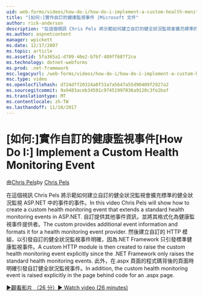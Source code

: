 ```yaml
---
uid: web-forms/videos/how-do-i/how-do-i-implement-a-custom-health-monitoring-event
title: "[如何:]實作自訂的健康監視事件 |Microsoft 文件"
author: rick-anderson
description: "在這個視訊 Chris Pels 將示範如何建立自訂的健全狀況監視會擴充標準的健全狀況監視 ASP.NET 中的事件的事件。 自訂 pro 中..."
ms.author: aspnetcontent
manager: wpickett
ms.date: 12/17/2007
ms.topic: article
ms.assetid: 5fa365a1-d709-40e2-b7bf-489ff687f2ce
ms.technology: dotnet-webforms
ms.prod: .net-framework
msc.legacyurl: /web-forms/videos/how-do-i/how-do-i-implement-a-custom-health-monitoring-event
msc.type: video
ms.openlocfilehash: d724dff20324a0f33a7a5647a55d90409f2927a2
ms.sourcegitcommit: 9a9483aceb34591c97451997036a9120c3fe2baf
ms.translationtype: MT
ms.contentlocale: zh-TW
ms.lasthandoff: 11/10/2017
---
```

<a name="how-do-i-implement-a-custom-health-monitoring-event"></a><span data-ttu-id="1f48f-104">[如何:]實作自訂的健康監視事件</span><span class="sxs-lookup"><span data-stu-id="1f48f-104">[How Do I:] Implement a Custom Health Monitoring Event</span></span>
====================
<span data-ttu-id="1f48f-105">由[Chris Pels](https://twitter.com/chrispels)</span><span class="sxs-lookup"><span data-stu-id="1f48f-105">by [Chris Pels](https://twitter.com/chrispels)</span></span>

<span data-ttu-id="1f48f-106">在這個視訊 Chris Pels 將示範如何建立自訂的健全狀況監視會擴充標準的健全狀況監視 ASP.NET 中的事件的事件。</span><span class="sxs-lookup"><span data-stu-id="1f48f-106">In this video Chris Pels will show how to create a custom health monitoring event that extends a standard health monitoring events in ASP.NET.</span></span> <span data-ttu-id="1f48f-107">自訂提供其他事件資訊，並將其格式化為健康監視事件提供者。</span><span class="sxs-lookup"><span data-stu-id="1f48f-107">The custom provides additional event information and formats it for a health monitoring event provider.</span></span> <span data-ttu-id="1f48f-108">然後建立自訂的 HTTP 模組，以引發自訂的健全狀況監視事件明確，因為.NET Framework 只引發標準健康監視事件。</span><span class="sxs-lookup"><span data-stu-id="1f48f-108">A custom HTTP module is then created to raise the custom health monitoring event explicitly since the .NET Framework only raises the standard health monitoring events.</span></span> <span data-ttu-id="1f48f-109">此外，在.aspx 頁面的程式碼背後的頁面時明確引發自訂健全狀況監視事件。</span><span class="sxs-lookup"><span data-stu-id="1f48f-109">In addition, the custom health monitoring event is raised explicitly in the page behind code for an .aspx page.</span></span>

[<span data-ttu-id="1f48f-110">&#9654;觀看影片 （26 分）</span><span class="sxs-lookup"><span data-stu-id="1f48f-110">&#9654; Watch video (26 minutes)</span></span>](https://channel9.msdn.com/Blogs/ASP-NET-Site-Videos/how-do-i-implement-a-custom-health-monitoring-event)
